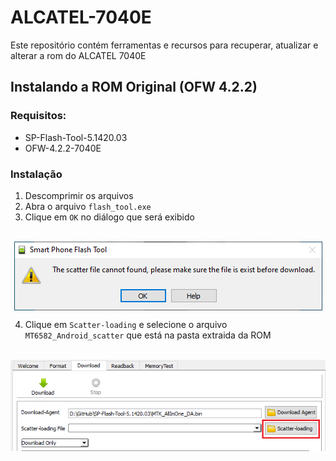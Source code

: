 # ALCATEL-7040E
Este repositório contém ferramentas e recursos para recuperar, atualizar e alterar a rom do ALCATEL 7040E



## Instalando a ROM Original (OFW 4.2.2)

### Requisitos:

- SP-Flash-Tool-5.1420.03
- OFW-4.2.2-7040E

### Instalação

1. Descomprimir os arquivos
2. Abra o arquivo ```flash_tool.exe```
3. Clique em ```OK``` no diálogo que será exibido
<p align="center"><br>
  <img align="center" src="https://github.com/mrcapybara/ALCATEL-7040E/blob/master/Imagens/SPFT-01.PNG"/>
<br></p>

4. Clique em ```Scatter-loading``` e selecione o arquivo ```MT6582_Android_scatter``` que está na pasta extraida da ROM

<p align="center"><br>
  <img align="center" src="https://github.com/mrcapybara/ALCATEL-7040E/blob/master/Imagens/SPFT-02.PNG"/>
<br></p>

